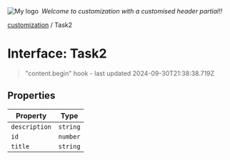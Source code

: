 <div style="display:flex; align-items:center;">
  <img alt="My logo" src="https://placehold.co/100x50" style="margin-right: .5em;" />
  <em>Welcome to customization with a customised header partial!!</em>
</div>

[customization](index.md) / Task2

# Interface: Task2

> "content.begin" hook - last updated 2024-09-30T21:38:38.719Z

## Properties

| Property | Type |
| ------ | ------ |
| `description` | `string` |
| `id` | `number` |
| `title` | `string` |
